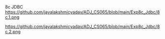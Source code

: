 8c JDBC 
https://github.com/jayalakshmicyadav/ADJ_CS065/blob/main/Exp8c_Jdbc/8c.1.png

https://github.com/jayalakshmicyadav/ADJ_CS065/blob/main/Exp8c_Jdbc/8c.2.png

